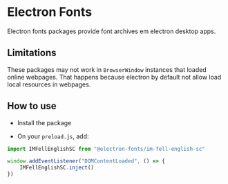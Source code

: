 # Electron Fonts

Electron fonts packages provide font archives em electron desktop apps.

## Limitations

These packages may not work in `BrowserWindow` instances that loaded online webpages. That happens because electron by default not allow load local resources in webpages.

## How to use

* Install the package

* On your `preload.js`, add:

```ts
import IMFellEnglishSC from "@electron-fonts/im-fell-english-sc"

window.addEventListener("DOMContentLoaded", () => {
    IMFellEnglishSC.inject()
})
```